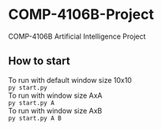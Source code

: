 # COMP-4106B-Project

COMP-4106B Artificial Intelligence Project

## How to start

To run with default window size 10x10<br>
`py start.py`<br>
To run with window size AxA<br>
`py start.py A`<br>
To run with window size AxB<br>
`py start.py A B`<br>
